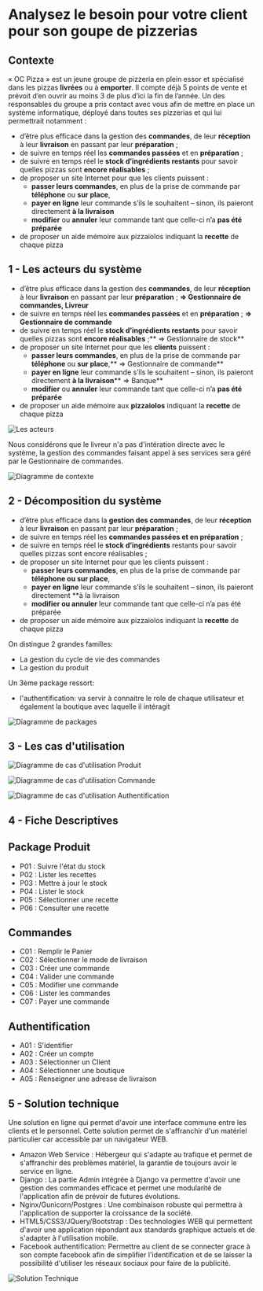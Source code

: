 # Analysez le besoin pour votre client pour son goupe de pizzerias

## Contexte

« OC Pizza » est un jeune groupe de pizzeria en plein essor et spécialisé dans les pizzas **livrées** ou à **emporter**. Il compte déjà 5 points de vente et prévoit d’en ouvrir au moins 3 de plus d’ici la fin de l’année. Un des responsables du groupe a pris contact avec vous afin de mettre en place un système informatique, déployé dans toutes ses pizzerias et qui lui permettrait notamment :

* d’être plus efficace dans la gestion des **commandes**, de leur **réception** à leur **livraison** en passant par leur **préparation** ;
* de suivre en temps réel les **commandes passées** et en **préparation** ;
* de suivre en temps réel le **stock d’ingrédients restants** pour savoir quelles pizzas sont **encore réalisables** ;
* de proposer un site Internet pour que les clients puissent :
    * **passer leurs commandes**, en plus de la prise de commande par **téléphone** ou **sur place**,
    * **payer en ligne** leur commande s’ils le souhaitent – sinon, ils paieront directement **à la livraison**
    * **modifier** ou **annuler** leur commande tant que celle-ci n’a **pas été préparée**
* de proposer un aide mémoire aux pizzaiolos indiquant la **recette** de chaque pizza

## 1 - Les acteurs du système

* d’être plus efficace dans la gestion des **commandes**, de leur **réception** à leur **livraison** en passant par leur **préparation** ; **=> Gestionnaire de commandes, Livreur**
* de suivre en temps réel les **commandes passées** et en **préparation** ; **=> Gestionnaire de commande**
* de suivre en temps réel le **stock d’ingrédients restants** pour savoir quelles pizzas sont **encore réalisables** ;** => Gestionnaire de stock**
* de proposer un site Internet pour que les **clients** puissent :
    * **passer leurs commandes**, en plus de la prise de commande par **téléphone** ou **sur place**,** => Gestionnaire de commande**
    * **payer en ligne** leur commande s’ils le souhaitent – sinon, ils paieront directement **à la livraison**** => Banque**
    * **modifier** ou **annuler** leur commande tant que celle-ci n’a **pas été préparée**
* de proposer un aide mémoire aux **pizzaiolos** indiquant la **recette** de chaque pizza

![Les acteurs](img/01_actors.png)

Nous considérons que le livreur n'a pas d'intération directe avec le système, la gestion des commandes faisant appel à ses services sera géré par le Gestionnaire de commandes.

![Diagramme de contexte](img/01_contexte.png)

## 2 - Décomposition du système

* d’être plus efficace dans la **gestion des commandes**, de leur **réception** à leur **livraison** en passant par leur **préparation** ;
* de suivre en temps réel les **commandes passées et en préparation** ;
* de suivre en temps réel le **stock d’ingrédients** restants pour savoir quelles pizzas sont encore réalisables ;
* de proposer un site Internet pour que les clients puissent :
    * **passer leurs commandes**, en plus de la prise de commande par **téléphone ou sur place**,
    * **payer en ligne** leur commande s’ils le souhaitent – sinon, ils paieront directement **à la livraison
    * **modifier ou annuler** leur commande tant que celle-ci n’a pas été préparée
* de proposer un aide mémoire aux pizzaiolos indiquant la **recette** de chaque pizza

On distingue 2 grandes familles:
* La gestion du cycle de vie des commandes
* La gestion du produit

Un 3ème package ressort:
* l'authentification: va servir à connaitre le role de chaque utilisateur et également la boutique avec laquelle il intéragit

![Diagramme de packages](img/02_packages.png)

## 3 - Les cas d'utilisation

![Diagramme de cas d'utilisation Produit](img/03_produit.png)

![Diagramme de cas d'utilisation Commande](img/03_commande.png)

![Diagramme de cas d'utilisation Authentification](img/03_authentification.png)

## 4 - Fiche Descriptives

## Package Produit
* P01 : Suivre l'état du stock
* P02 : Lister les recettes
* P03 : Mettre à jour le stock
* P04 : Lister le stock
* P05 : Sélectionner une recette
* P06 : Consulter une recette

## Commandes
* C01 : Remplir le Panier
* C02 : Sélectionner le mode de livraison
* C03 : Créer une commande
* C04 : Valider une commande
* C05 : Modifier une commande
* C06 : Lister les commandes
* C07 : Payer une commande

## Authentification
* A01 : S'identifier
* A02 : Créer un compte
* A03 : Sélectionner un Client
* A04 : Sélectionner une boutique
* A05 : Renseigner une adresse de livraison

## 5 - Solution technique

Une solution en ligne qui permet d'avoir une interface commune entre les clients et le personnel. Cette solution permet de s'affranchir d'un matériel particulier car accessible par un navigateur WEB.

* Amazon Web Service : Hébergeur qui s'adapte au trafique et permet de s'affranchir des problèmes matériel, la garantie de toujours avoir le service en ligne.
* Django : La partie Admin intégrée à Django va permettre d'avoir une gestion des commandes efficace et permet une modularité de l'application afin de prévoir de futures évolutions.
* Nginx/Gunicorn/Postgres : Une combinaison robuste qui permettra à l'application de supporter la croissance de la société.
* HTML5/CSS3/JQuery/Bootstrap : Des technologies WEB qui permettent d'avoir une application répondant aux standards graphique actuels et de s'adapter à l'utilisation mobile.
* Facebook authentification: Permettre au client de se connecter grace à son compte facebook afin de simplifier l'identification et de se laisser la possibilité d'utiliser les réseaux sociaux pour faire de la publicité.

![Solution Technique](img/05_DeployementDiagram.png)
